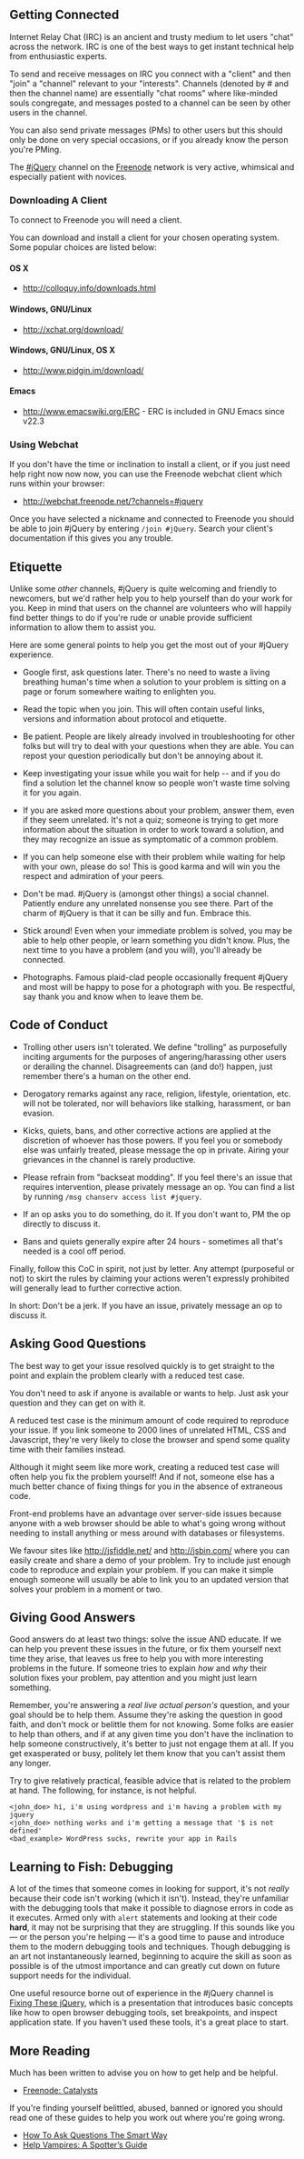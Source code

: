 <script>{
	"title": "IRC Help"
}</script>

## Getting Connected

Internet Relay Chat (IRC) is an ancient and trusty medium to let users "chat" across the network. IRC is one of the best ways to get instant technical help from enthusiastic experts.

To send and receive messages on IRC you connect with a "client" and then "join" a "channel" relevant to your "interests". Channels (denoted by # and then the channel name) are essentially "chat rooms" where like-minded souls congregate, and messages posted to a channel can be seen by other users in the channel.

You can also send private messages (PMs) to other users but this should only be done on very special occasions, or if you already know the person you're PMing.

The [#jQuery](irc://irc.freenode.net/#jquery) channel on the [Freenode](http://freenode.net) network is very active, whimsical and especially patient with novices.

### Downloading A Client

To connect to Freenode you will need a client.

You can download and install a client for your chosen operating system. Some popular choices are listed below:

#### OS X
* http://colloquy.info/downloads.html

#### Windows, GNU/Linux
* http://xchat.org/download/

#### Windows, GNU/Linux, OS X
* http://www.pidgin.im/download/

#### Emacs
* http://www.emacswiki.org/ERC - ERC is included in GNU Emacs since v22.3

### Using Webchat

If you don't have the time or inclination to install a client, or if you just need help right now now now, you can use the Freenode webchat client which runs within your browser:

* http://webchat.freenode.net/?channels=#jquery

Once you have selected a nickname and connected to Freenode you should be able to join #jQuery by entering `/join #jQuery`. Search your client's documentation if this gives you any trouble.

## Etiquette

Unlike some *other* channels, #jQuery is quite welcoming and friendly to newcomers, but we'd rather help you to help yourself than do your work for you. Keep in mind that users on the channel are volunteers who will happily find better things to do if you're rude or unable provide sufficient information to allow them to assist you.

Here are some general points to help you get the most out of your #jQuery experience.

* Google first, ask questions later. There's no need to waste a living breathing human's time when a solution to your problem is sitting on a page or forum somewhere waiting to enlighten you.

* Read the topic when you join. This will often contain useful links, versions and information about protocol and etiquette.

* Be patient. People are likely already involved in troubleshooting for other folks but will try to deal with your questions when they are able. You can repost your question periodically but don't be annoying about it.

* Keep investigating your issue while you wait for help -- and if you do find a solution let the channel know so people won't waste time solving it for you again.

* If you are asked more questions about your problem, answer them, even if they seem unrelated. It's not a quiz; someone is trying to get more information about the situation in order to work toward a solution, and they may recognize an issue as symptomatic of a common problem.

* If you can help someone else with their problem while waiting for help with your own, please do so! This is good karma and will win you the respect and admiration of your peers.

* Don't be mad. #jQuery is (amongst other things) a social channel. Patiently endure any unrelated nonsense you see there. Part of the charm of #jQuery is that it can be silly and fun. Embrace this.

* Stick around! Even when your immediate problem is solved, you may be able to help other people, or learn something you didn't know. Plus, the next time to you have a problem (and you will), you'll already be connected.

* Photographs. Famous plaid-clad people occasionally frequent #jQuery and most will be happy to pose for a photograph with you. Be respectful, say thank you and know when to leave them be.

## Code of Conduct

* Trolling other users isn't tolerated. We define "trolling" as purposefully inciting arguments for the purposes of angering/harassing other users or derailing the channel. Disagreements can (and do!) happen, just remember there's a human on the other end.

* Derogatory remarks against any race, religion, lifestyle, orientation, etc. will not be tolerated, nor will behaviors like stalking, harassment, or ban evasion.

* Kicks, quiets, bans, and other corrective actions are applied at the discretion of whoever has those powers. If you feel you or somebody else was unfairly treated, please message the op in private. Airing your grievances in the channel is rarely productive.

* Please refrain from "backseat modding". If you feel there's an issue that requires intervention, please privately message an op. You can find a list by running `/msg chanserv access list #jquery`.

* If an op asks you to do something, do it. If you don't want to, PM the op directly to discuss it.

* Bans and quiets generally expire after 24 hours - sometimes all that's needed is a cool off period.

Finally, follow this CoC in spirit, not just by letter. Any attempt (purposeful or not) to skirt the rules by claiming your actions weren't expressly prohibited will generally lead to further corrective action.

In short: Don't be a jerk. If you have an issue, privately message an op to discuss it.

## Asking Good Questions

The best way to get your issue resolved quickly is to get straight to the point and explain the problem clearly with a reduced test case.

You don't need to ask if anyone is available or wants to help. Just ask your question and they can get on with it.

A reduced test case is the minimum amount of code required to reproduce your issue. If you link someone to 2000 lines of unrelated HTML, CSS and Javascript, they're very likely to close the browser and spend some quality time with their families instead.

Although it might seem like more work, creating a reduced test case will often help you fix the problem yourself! And if not, someone else has a much better chance of fixing things for you in the absence of extraneous code.

Front-end problems have an advantage over server-side issues because anyone with a web browser should be able to what's going wrong without needing to install anything or mess around with databases or filesystems.

We favour sites like http://jsfiddle.net/ and http://jsbin.com/ where you can easily create and share a demo of your problem. Try to include just enough code to reproduce and explain your problem. If you can make it simple enough someone will usually be able to link you to an updated version that solves your problem in a moment or two.

## Giving Good Answers

Good answers do at least two things: solve the issue AND educate. If we can help you prevent these issues in the future, or fix them yourself next time they arise, that leaves us free to help you with more interesting problems in the future. If someone tries to explain *how* and *why* their solution fixes your problem, pay attention and you might just learn something.

Remember, you're answering a *real live actual person's* question, and your goal should be to help them. Assume they're asking the question in good faith, and don't mock or belittle them for not knowing. Some folks are easier to help than others, and if at any given time you don't have the inclination to help someone constructively, it's better to just not engage them at all. If you get exasperated or busy, politely let them know that you can't assist them any longer.

Try to give relatively practical, feasible advice that is related to the problem at hand. The following, for instance, is not helpful.

```
<john_doe> hi, i'm using wordpress and i'm having a problem with my jquery
<john_doe> nothing works and i'm getting a message that '$ is not defined'
<bad_example> WordPress sucks, rewrite your app in Rails
```

## Learning to Fish: Debugging

A lot of the times that someone comes in looking for support, it's not *really* because their code isn't working (which it isn't). Instead, they're unfamiliar with the debugging tools that make it possible to diagnose errors in code as it executes. Armed only with `alert` statements and looking at their code **hard**, it may not be surprising that they are struggling. If this sounds like you &mdash; or the person you're helping &mdash; it's a good time to pause and introduce them to the modern debugging tools and techniques. Though debugging is an art not instantaneously learned, beginning to acquire the skill as soon as possible is of the utmost importance and can greatly cut down on future support needs for the individual.

One useful resource borne out of experience in the #jQuery channel is [Fixing These jQuery](http://fixingthesejquery.com/), which is a presentation that introduces basic concepts like how to open browser debugging tools, set breakpoints, and inspect application state. If you haven't used these tools, it's a great place to start.


## More Reading

Much has been written to advise you on how to get help and be helpful.

* [Freenode: Catalysts](http://freenode.net/catalysts.shtml)

If you're finding yourself belittled, abused, banned or ignored you should read one of these guides to help you work out where you're going wrong.

* [How To Ask Questions The Smart Way](http://www.catb.org/esr/faqs/smart-questions.html)
* [Help Vampires: A Spotter’s Guide](http://slash7.com/2006/12/22/vampires/)

